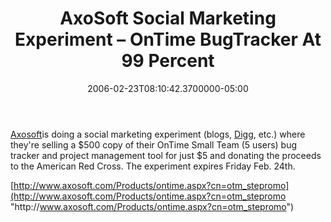 ﻿---
title: AxoSoft Social Marketing Experiment – OnTime BugTracker At 99 Percent
date: "2006-02-23T08:10:42.3700000-05:00"
description: Axosoft is doing a social marketing experiment (blogs, Digg, etc.) where they're selling a $500 copy of their OnTime Small Team (5 users) bug tracker and project management tool for just $5 and donating the proceeds to the American Red Cross.
featuredImage: img/15324-featured.png
---

[Axosoft](http://www.axosoft.com/)is doing a social marketing experiment (blogs, [Digg](http://www.digg.com/programming/Axosoft_Giving_away_$500_Version_of_Software_for_$5_), etc.) where they're selling a $500 copy of their OnTime Small Team (5 users) bug tracker and project management tool for just $5 and donating the proceeds to the American Red Cross. The experiment expires Friday Feb. 24th.



[http://www.axosoft.com/Products/ontime.aspx?cn=otm_stepromo](http://www.axosoft.com/Products/ontime.aspx?cn=otm_stepromo "http\://www.axosoft.com/Products/ontime.aspx?cn=otm_stepromo")

